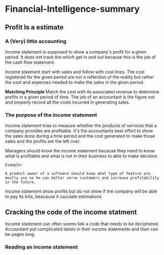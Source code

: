 # Financial-Intelligence-summary

## Profit Is a estimate

### A (Very) little accounting

Income statement is supposed to show a company's profit for a given period. It does not track the which get in and out because this is the job of the cash flow statement.

Income staement start with sales and follow with cost lines. The cost registered for the given period are not a reflection of the reality but rather the cost and expenses needed to make the sales in the given period.

**Matching Principle**
Match the cost with its associated revenue to determine profits in a given period of time. The job of an accountant is the figure out and properly record all the costs incurred in generating sales.

### The purpose of the income statement

Income statement tries to measure whether the products of services that a company provides are profitable. It's the accountants best effort to show the sales done during a time period and the cost generated to make those sales and the profits are the left over.

Managers should know the income statement because they need to know what is profitable and what is not in their business to able to make decision.

```
Example:

A product owner of a software should know what type of feature are mostly use so he can better serve customers and increase profitability in the future. 
```

Income statement show profits but do not show if the company will be able to pay its biils, beacause it caculate estimations

## Cracking the code of the income statment

Income statement can often seems liek a code that needs to be deciphered. Accountant put complicated labels in their income statements and their can be pages long.

### Reading an income statement

